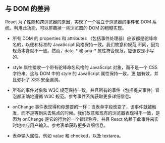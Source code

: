 ## 与 DOM 的差异

React 为了性能和跨浏览器的原因，实现了一个独立于浏览器的事件和 DOM 系统。利用此功能，可以屏蔽掉一些浏览器的 DOM 的粗糙实现。

- 所有 DOM 的 properties 和 attributes （包括事件处理器）应该都是驼峰命名的，以便和标准的 JavaScript 风格保持一致。我们故意和规范
不同，因为规范本身就不一致。然而，data-* 和 aria-* 属性符合规范，应该仅是小写的。

- style 属性接收一个带有驼峰命名风格的 JavaScript 对象，而不是一个 CSS 字符串。这与 DOM 中的 style 的 JavaScript 属性保持一致，更
加有效，并且弥补了 XSS 安全漏洞。

- 所有的事件对象和 W3C 规范保持一致，并且所有的事件（包括提交事件）冒泡都正确地遵循 W3C 规范。参考事件系统获取更多详细信息。

- onChange 事件表现得和你想要的一样：当表单字段改变了，该事件就被触发，而不是等到失去焦点的时候。我们故意和现有的浏览器表现得不一致，是
因为 onChange 是它的行为的一个错误称呼，并且 React 依赖于此事件来实时地响应用户输入。参考表单获取更多详细信息。

- 表单输入属性，例如 value 和 checked，以及 textarea。
